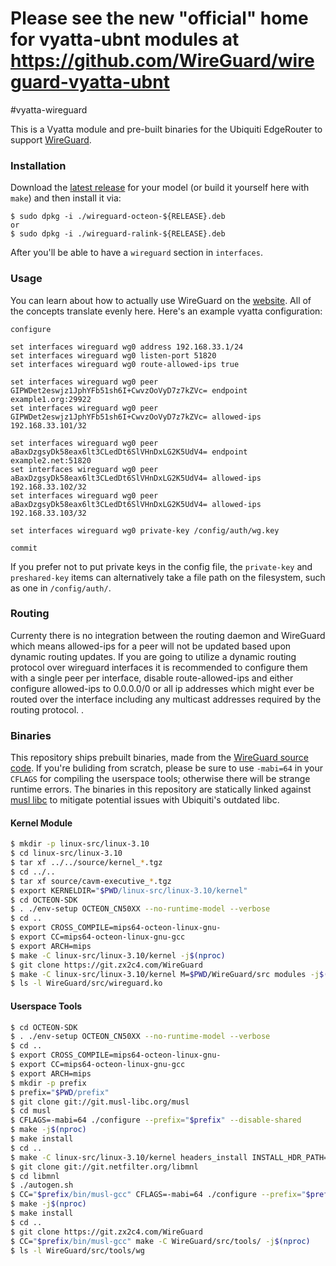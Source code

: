 # Please see the new "official" home for vyatta-ubnt modules at https://github.com/WireGuard/wireguard-vyatta-ubnt

#vyatta-wireguard

This is a Vyatta module and pre-built binaries for the Ubiquiti EdgeRouter
to support [WireGuard](https://www.wireguard.io/).

### Installation

Download the [latest release](https://github.com/Lochnair/vyatta-wireguard/releases) for your model (or build it yourself
here with `make`) and then install it via:

    $ sudo dpkg -i ./wireguard-octeon-${RELEASE}.deb
    or
    $ sudo dpkg -i ./wireguard-ralink-${RELEASE}.deb

After you'll be able to have a `wireguard` section in `interfaces`.

### Usage

You can learn about how to actually use WireGuard on the
[website](https://www.wireguard.io/). All of the concepts translate
evenly here. Here's an example vyatta configuration:


```
configure

set interfaces wireguard wg0 address 192.168.33.1/24
set interfaces wireguard wg0 listen-port 51820
set interfaces wireguard wg0 route-allowed-ips true

set interfaces wireguard wg0 peer GIPWDet2eswjz1JphYFb51sh6I+CwvzOoVyD7z7kZVc= endpoint example1.org:29922
set interfaces wireguard wg0 peer GIPWDet2eswjz1JphYFb51sh6I+CwvzOoVyD7z7kZVc= allowed-ips 192.168.33.101/32

set interfaces wireguard wg0 peer aBaxDzgsyDk58eax6lt3CLedDt6SlVHnDxLG2K5UdV4= endpoint example2.net:51820
set interfaces wireguard wg0 peer aBaxDzgsyDk58eax6lt3CLedDt6SlVHnDxLG2K5UdV4= allowed-ips 192.168.33.102/32
set interfaces wireguard wg0 peer aBaxDzgsyDk58eax6lt3CLedDt6SlVHnDxLG2K5UdV4= allowed-ips 192.168.33.103/32

set interfaces wireguard wg0 private-key /config/auth/wg.key

commit
```

If you prefer not to put private keys in the config file, the `private-key` and `preshared-key` items can alternatively take a file path on the filesystem, such as one in `/config/auth/`.

### Routing

Currenty there is no integration between the routing daemon and WireGuard which means allowed-ips for a peer will not be updated based upon dynamic routing updates. If you are going to utilize a dynamic routing protocol over wireguard interfaces it is recommended to configure them with a single peer per interface, disable route-allowed-ips and either configure allowed-ips to 0.0.0.0/0 or all ip addresses which might ever be routed over the interface including any multicast addresses required by the routing protocol.
.
### Binaries

This repository ships prebuilt binaries, made from the [WireGuard source code](https://git.zx2c4.com/WireGuard/tree/src/). If you're buliding from scratch, please be sure to use `-mabi=64` in your `CFLAGS` for compiling the userspace tools; otherwise there will be strange runtime errors. The binaries in this repository are statically linked against [musl libc](https://www.musl-libc.org/) to mitigate potential issues with Ubiquiti's outdated libc.

#### Kernel Module

```bash
$ mkdir -p linux-src/linux-3.10
$ cd linux-src/linux-3.10
$ tar xf ../../source/kernel_*.tgz
$ cd ../..
$ tar xf source/cavm-executive_*.tgz
$ export KERNELDIR="$PWD/linux-src/linux-3.10/kernel"
$ cd OCTEON-SDK
$ . ./env-setup OCTEON_CN50XX --no-runtime-model --verbose
$ cd ..
$ export CROSS_COMPILE=mips64-octeon-linux-gnu-
$ export CC=mips64-octeon-linux-gnu-gcc
$ export ARCH=mips
$ make -C linux-src/linux-3.10/kernel -j$(nproc)
$ git clone https://git.zx2c4.com/WireGuard
$ make -C linux-src/linux-3.10/kernel M=$PWD/WireGuard/src modules -j$(nproc)
$ ls -l WireGuard/src/wireguard.ko
```

#### Userspace Tools

```bash
$ cd OCTEON-SDK
$ . ./env-setup OCTEON_CN50XX --no-runtime-model --verbose
$ cd ..
$ export CROSS_COMPILE=mips64-octeon-linux-gnu-
$ export CC=mips64-octeon-linux-gnu-gcc
$ export ARCH=mips
$ mkdir -p prefix
$ prefix="$PWD/prefix"
$ git clone git://git.musl-libc.org/musl
$ cd musl
$ CFLAGS=-mabi=64 ./configure --prefix="$prefix" --disable-shared
$ make -j$(nproc)
$ make install
$ cd ..
$ make -C linux-src/linux-3.10/kernel headers_install INSTALL_HDR_PATH="$prefix"
$ git clone git://git.netfilter.org/libmnl
$ cd libmnl
$ ./autogen.sh
$ CC="$prefix/bin/musl-gcc" CFLAGS=-mabi=64 ./configure --prefix="$prefix" --disable-shared --enable-static --host=x86_64-pc-linux-gnu
$ make -j$(nproc)
$ make install
$ cd ..
$ git clone https://git.zx2c4.com/WireGuard
$ CC="$prefix/bin/musl-gcc" make -C WireGuard/src/tools/ -j$(nproc)
$ ls -l WireGuard/src/tools/wg
```
